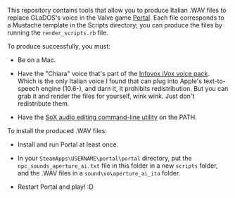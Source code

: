 This repository contains tools that allow you to produce Italian .WAV files to replace GLaDOS's voice in the Valve game [Portal](http://store.steampowered.com/app/400/). Each file corresponds to a Mustache template in the Scripts directory; you can produce the files by running the `render_scripts.rb` file.

To produce successfully, you must:

* Be on a Mac.

* Have the "Chiara" voice that's part of the [Infovox iVox voice pack](http://www.assistiveware.com/infovox_ivox.php). Which is the only Italian voice I found that can plug into Apple's text-to-speech engine (10.6-), and darn it, it prohibits redistribution. But you can grab it and render the files for yourself, wink wink. Just don't redistribute them.

* Have the [SoX audio editing command-line utility](http://sox.sourceforge.net/) on the PATH.

To install the produced .WAV files:

* Install and run Portal at least once.

* In your `SteamApps\USERNAME\portal\portal` directory, put the `npc_sounds_aperture_ai.txt` file in this folder in a new `scripts` folder, and the .WAV files in a `sound\vo\aperture_ai_ita` folder.

* Restart Portal and play! :D
